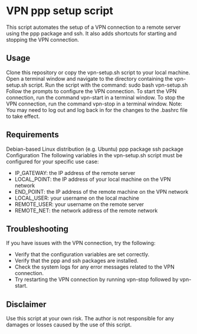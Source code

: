 # VPN ppp setup script
This script automates the setup of a VPN connection to a remote server using the ppp package and ssh. It also adds shortcuts for starting and stopping the VPN connection.

## Usage
Clone this repository or copy the vpn-setup.sh script to your local machine.
Open a terminal window and navigate to the directory containing the vpn-setup.sh script.
Run the script with the command: sudo bash vpn-setup.sh
Follow the prompts to configure the VPN connection.
To start the VPN connection, run the command vpn-start in a terminal window.
To stop the VPN connection, run the command vpn-stop in a terminal window.
Note: You may need to log out and log back in for the changes to the .bashrc file to take effect.

## Requirements
Debian-based Linux distribution (e.g. Ubuntu)
ppp package
ssh package
Configuration
The following variables in the vpn-setup.sh script must be configured for your specific use case:

* IP_GATEWAY: the IP address of the remote server
* LOCAL_POINT: the IP address of your local machine on the VPN network
* END_POINT: the IP address of the remote machine on the VPN network
* LOCAL_USER: your username on the local machine
* REMOTE_USER: your username on the remote server
* REMOTE_NET: the network address of the remote network
## Troubleshooting
If you have issues with the VPN connection, try the following:

* Verify that the configuration variables are set correctly.
* Verify that the ppp and ssh packages are installed.
* Check the system logs for any error messages related to the VPN connection.
* Try restarting the VPN connection by running vpn-stop followed by vpn-start.
## Disclaimer
Use this script at your own risk. The author is not responsible for any damages or losses caused by the use of this script.
